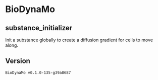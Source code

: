 # BioDynaMo
## substance_initializer

Init a substance globally to create a diffusion gradient for cells to move along.

## Version
```
BioDynaMo v0.1.0-135-g39a8687
```
